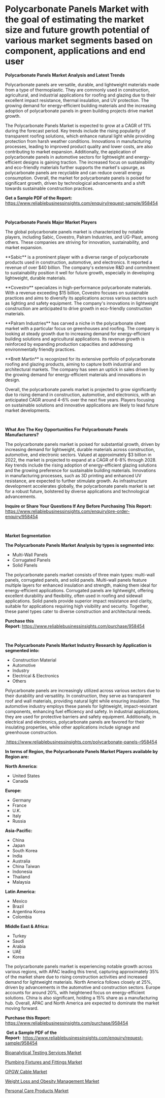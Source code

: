 <p><h1>Polycarbonate Panels Market with the goal of estimating the market size and future growth potential of various market segments based on component, applications and end user</h1></p><p><strong>Polycarbonate Panels Market Analysis and Latest Trends</strong></p>
<p><p>Polycarbonate panels are versatile, durable, and lightweight materials made from a type of thermoplastic. They are commonly used in construction, agricultural, and industrial applications for roofing and glazing due to their excellent impact resistance, thermal insulation, and UV protection. The growing demand for energy-efficient building materials and the increasing adoption of polycarbonate panels in green building projects drive market growth.</p><p>The Polycarbonate Panels Market is expected to grow at a CAGR of 11% during the forecast period. Key trends include the rising popularity of transparent roofing solutions, which enhance natural light while providing protection from harsh weather conditions. Innovations in manufacturing processes, leading to improved product quality and lower costs, are also contributing to market expansion. Additionally, the application of polycarbonate panels in automotive sectors for lightweight and energy-efficient designs is gaining traction. The increased focus on sustainability and eco-friendly materials further supports the market's upsurge, as polycarbonate panels are recyclable and can reduce overall energy consumption. Overall, the market for polycarbonate panels is poised for significant growth, driven by technological advancements and a shift towards sustainable construction practices.</p></p>
<p><strong>Get a Sample PDF of the Report:&nbsp;</strong> <a href="https://www.reliablebusinessinsights.com/enquiry/request-sample/958454?utm_campaign=57&utm_medium=2&utm_source=Github&utm_content=ia&utm_term=15112024&utm_id=polycarbonate-panels">https://www.reliablebusinessinsights.com/enquiry/request-sample/958454</a></p>
<p>&nbsp;</p>
<p><strong>Polycarbonate Panels Major Market Players</strong></p>
<p><p>The global polycarbonate panels market is characterized by notable players, including Sabic, Covestro, Palram Industries, and UG-Plast, among others. These companies are striving for innovation, sustainability, and market expansion.</p><p>**Sabic** is a prominent player with a diverse range of polycarbonate products used in construction, automotive, and electronics. It reported a revenue of over $40 billion. The company's extensive R&D and commitment to sustainability position it well for future growth, especially in developing lightweight, durable materials.</p><p>**Covestro** specializes in high-performance polycarbonate materials. With a revenue exceeding $15 billion, Covestro focuses on sustainable practices and aims to diversify its applications across various sectors such as lighting and safety equipment. The company's innovations in lightweight construction are anticipated to drive growth in eco-friendly construction materials.</p><p>**Palram Industries** has carved a niche in the polycarbonate sheet market with a particular focus on greenhouses and roofing. The company is looking at steady growth due to increasing demand for energy-efficient building solutions and agricultural applications. Its revenue growth is reinforced by expanding production capacities and addressing environmentally friendly practices.</p><p>**Brett Martin** is recognized for its extensive portfolio of polycarbonate roofing and glazing products, aiming to capture both industrial and architectural markets. The company has seen an uptick in sales driven by the growing demand for energy-efficient materials and innovations in design.</p><p>Overall, the polycarbonate panels market is projected to grow significantly due to rising demand in construction, automotive, and electronics, with an anticipated CAGR around 4-6% over the next five years. Players focusing on sustainable solutions and innovative applications are likely to lead future market developments.</p></p>
<p>&nbsp;</p>
<p><strong>What Are The Key Opportunities For Polycarbonate Panels Manufacturers?</strong></p>
<p><p>The polycarbonate panels market is poised for substantial growth, driven by increasing demand for lightweight, durable materials across construction, automotive, and electronic sectors. Valued at approximately $3 billion in 2022, the market is projected to expand at a CAGR of 6-8% through 2028. Key trends include the rising adoption of energy-efficient glazing solutions and the growing preference for sustainable building materials. Innovations in manufacturing processes, such as 3D printing and enhanced UV resistance, are expected to further stimulate growth. As infrastructure development accelerates globally, the polycarbonate panels market is set for a robust future, bolstered by diverse applications and technological advancements.</p></p>
<p><strong>Inquire or Share Your Questions If Any Before Purchasing This Report:</strong> <a href="https://www.reliablebusinessinsights.com/enquiry/pre-order-enquiry/958454?utm_campaign=57&utm_medium=2&utm_source=Github&utm_content=ia&utm_term=15112024&utm_id=polycarbonate-panels">https://www.reliablebusinessinsights.com/enquiry/pre-order-enquiry/958454</a></p>
<p>&nbsp;</p>
<p><strong>Market Segmentation</strong></p>
<p><strong>The Polycarbonate Panels Market Analysis by types is segmented into:</strong></p>
<p><ul><li>Multi-Wall Panels</li><li>Corrugated Panels</li><li>Solid Panels</li></ul></p>
<p><p>The polycarbonate panels market consists of three main types: multi-wall panels, corrugated panels, and solid panels. Multi-wall panels feature multiple layers for enhanced insulation and strength, making them ideal for energy-efficient applications. Corrugated panels are lightweight, offering excellent durability and flexibility, often used in roofing and sidewall applications. Solid panels provide superior impact resistance and clarity, suitable for applications requiring high visibility and security. Together, these panel types cater to diverse construction and architectural needs.</p></p>
<p><strong>Purchase this Report:&nbsp;</strong><a href="https://www.reliablebusinessinsights.com/purchase/958454?utm_campaign=57&utm_medium=2&utm_source=Github&utm_content=ia&utm_term=15112024&utm_id=polycarbonate-panels">https://www.reliablebusinessinsights.com/purchase/958454</a></p>
<p>&nbsp;</p>
<p><strong>The Polycarbonate Panels Market Industry Research by Application is segmented into:</strong></p>
<p><ul><li>Construction Material</li><li>Automotive</li><li>Industry</li><li>Electrical & Electronics</li><li>Others</li></ul></p>
<p><p>Polycarbonate panels are increasingly utilized across various sectors due to their durability and versatility. In construction, they serve as transparent roof and wall materials, providing natural light while ensuring insulation. The automotive industry employs these panels for lightweight, impact-resistant components, enhancing fuel efficiency and safety. In industrial applications, they are used for protective barriers and safety equipment. Additionally, in electrical and electronics, polycarbonate panels are favored for their insulating properties, while other applications include signage and greenhouse construction.</p></p>
<p><a href="https://www.reliablebusinessinsights.com/polycarbonate-panels-r958454?utm_campaign=57&utm_medium=2&utm_source=Github&utm_content=ia&utm_term=15112024&utm_id=polycarbonate-panels">&nbsp;https://www.reliablebusinessinsights.com/polycarbonate-panels-r958454</a></p>
<p><strong>In terms of Region, the Polycarbonate Panels Market Players available by Region are:</strong></p>
<p>
    <p> <strong> North America: </strong>
        <ul>
            <li>United States</li>
            <li>Canada</li>
        </ul>
        </p> 
    <p> <strong> Europe: </strong>
        <ul>
            <li>Germany</li>
            <li>France</li>
            <li>U.K.</li>
            <li>Italy</li>
            <li>Russia</li>
        </ul>
        </p> 
    <p> <strong> Asia-Pacific: </strong>
        <ul>
            <li>China</li>
            <li>Japan</li>
            <li>South Korea</li>
            <li>India</li>
            <li>Australia</li>
            <li>China Taiwan</li>
            <li>Indonesia</li>
            <li>Thailand</li>
            <li>Malaysia</li>
        </ul>
        </p> 
    <p> <strong> Latin America: </strong>
        <ul>
            <li>Mexico</li>
            <li>Brazil</li>
            <li>Argentina Korea</li>
            <li>Colombia</li>
        </ul>
        </p> 
    <p> <strong> Middle East & Africa: </strong>
        <ul>
            <li>Turkey</li>
            <li>Saudi</li>
            <li>Arabia</li>
            <li>UAE</li>
            <li>Korea</li>
        </ul>
    </p>
    </p>
<p><p>The polycarbonate panels market is experiencing notable growth across various regions, with APAC leading this trend, capturing approximately 35% of the market share due to rising construction activities and increased demand for lightweight materials. North America follows closely at 25%, driven by advancements in the automotive and construction sectors. Europe accounts for around 20%, with heightened focus on energy-efficient solutions. China is also significant, holding a 15% share as a manufacturing hub. Overall, APAC and North America are expected to dominate the market moving forward.</p></p>
<p><strong>Purchase this Report: </strong><a href="https://www.reliablebusinessinsights.com/purchase/958454?utm_campaign=57&utm_medium=2&utm_source=Github&utm_content=ia&utm_term=15112024&utm_id=polycarbonate-panels">https://www.reliablebusinessinsights.com/purchase/958454</a></p>
<p>&nbsp;<strong>Get a Sample PDF of the Report:&nbsp;&nbsp;</strong><a href="https://www.reliablebusinessinsights.com/enquiry/request-sample/958454?utm_campaign=57&utm_medium=2&utm_source=Github&utm_content=ia&utm_term=15112024&utm_id=polycarbonate-panels">https://www.reliablebusinessinsights.com/enquiry/request-sample/958454</a></p>
<p><strong></strong></p>
<p><p><a href="https://issuu.com/reportprime-2/docs/bioanalytical-testing-services-mark_de3542a6574d3a?utm_campaign=57&utm_medium=2&utm_source=Github&utm_content=ia&utm_term=15112024&utm_id=polycarbonate-panels">Bioanalytical Testing Services Market</a></p><p><a href="https://www.linkedin.com/pulse/plumbing-fixtures-fittings-market-global-regional-analysis-04hpc?utm_campaign=57&utm_medium=2&utm_source=Github&utm_content=ia&utm_term=15112024&utm_id=polycarbonate-panels">Plumbing Fixtures and Fittings Market</a></p><p><a href="https://github.com/AshrafKhan865/Market-Research-Report-List-1/blob/main/opgw-cable-market.md?utm_campaign=57&utm_medium=2&utm_source=Github&utm_content=ia&utm_term=15112024&utm_id=polycarbonate-panels">OPGW Cable Market</a></p><p><a href="https://issuu.com/reportprime-2/docs/weight-loss-and-obesity-management-_9157eac29cdbd9?utm_campaign=57&utm_medium=2&utm_source=Github&utm_content=ia&utm_term=15112024&utm_id=polycarbonate-panels">Weight Loss and Obesity Management Market</a></p><p><a href="https://www.linkedin.com/pulse/analyzing-global-personal-care-products-market-growth-prospects-eni6c?utm_campaign=57&utm_medium=2&utm_source=Github&utm_content=ia&utm_term=15112024&utm_id=polycarbonate-panels">Personal Care Products Market</a></p></p>